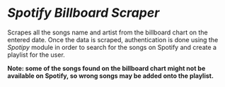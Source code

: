 # *Spotify Billboard Scraper*

Scrapes all the songs name and artist from the billboard chart on the entered date. 
Once the data is scraped, authentication is done using the *Spotipy* module in order to search for the songs on Spotify
and create a playlist for the user.

**Note: some of the songs found on the billboard chart might not be available on Spotify, so wrong songs may be added
onto the playlist.**

